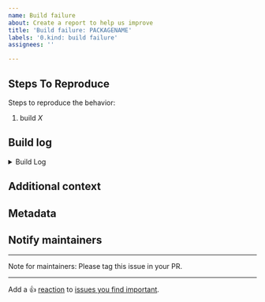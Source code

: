 ```yaml
---
name: Build failure
about: Create a report to help us improve
title: 'Build failure: PACKAGENAME'
labels: '0.kind: build failure'
assignees: ''

---
```


## Steps To Reproduce

Steps to reproduce the behavior:

1. build *X*

## Build log

<!-- insert build log in code block in collapsable section -->

<details>

<summary>Build Log</summary>

```
```

</details>

## Additional context

<!-- Add any other context about the problem here. -->

## Metadata

<!-- Please insert the output of running `nix-shell -p nix-info --run "nix-info -m"` below this line -->

## Notify maintainers

<!--
Please @ people who are in the `meta.maintainers` list of the offending package or module.
If in doubt, check `git blame` for whoever last touched something.
-->

---

Note for maintainers: Please tag this issue in your PR.

---

Add a :+1: [reaction] to [issues you find important].

[reaction]: https://github.blog/2016-03-10-add-reactions-to-pull-requests-issues-and-comments/
[issues you find important]: https://github.com/NixOS/nixpkgs/issues?q=is%3Aissue+is%3Aopen+sort%3Areactions-%2B1-desc
